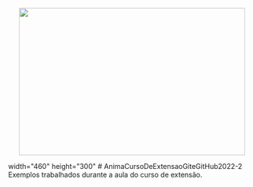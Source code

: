 <p align="center">
  <img width="460" height="300" src="https://i.pinimg.com/originals/20/f6/64/20f6647164d366ad1e05ea76997e393a.jpg">
<p/>

width="460" height="300"  # AnimaCursoDeExtensaoGiteGitHub2022-2
Exemplos trabalhados durante a aula do curso de extensão.
